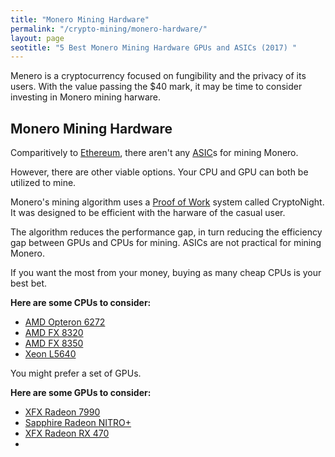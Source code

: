 ```yaml
---
title: "Monero Mining Hardware"
permalink: "/crypto-mining/monero-hardware/"
layout: page
seotitle: "5 Best Monero Mining Hardware GPUs and ASICs (2017) " 
---
```


Menero is a cryptocurrency focused on fungibility and the privacy of its users. With the value passing the $40 mark, it may be time to consider investing in Monero mining harware. 

## Monero Mining Hardware 

Comparitively to [Ethereum](/crypto-mining/ethereum-hardware), there aren't any [ASIC](http://whatis.techtarget.com/definition/ASIC-application-specific-integrated-circuit)s for mining Monero. 

However, there are other viable options. Your CPU and GPU can both be utilized to mine. 

Monero's mining algorithm uses a [Proof of Work](https://www.bitcoinmining.com/what-is-proof-of-work/) system called CryptoNight. It was designed to be efficient with the harware of the casual user. 

The algorithm reduces the performance gap, in turn reducing the efficiency gap between GPUs and CPUs for mining. ASICs are not practical for mining Monero. 

If you want the most from your money, buying as many cheap CPUs is your best bet. 

**Here are some CPUs to consider:**

* [AMD Opteron 6272](http://amzn.to/2xz8OpM)
* [AMD FX 8320](http://amzn.to/2f6Gd3u)
* [AMD FX 8350](http://amzn.to/2f7G0No)
* [Xeon L5640](http://amzn.to/2xzPzMQ)

You might prefer a set of GPUs.

**Here are some GPUs to consider:**

* [XFX Radeon 7990](http://amzn.to/2fjne2L)
* [Sapphire Radeon NITRO+](http://amzn.to/2eXfaE4)
* [XFX Radeon RX 470](http://amzn.to/2eX2uxb)
* 